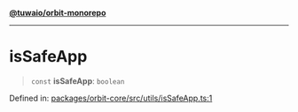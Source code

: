 [**@tuwaio/orbit-monorepo**](../../../README.md)

***

# isSafeApp

> `const` **isSafeApp**: `boolean`

Defined in: [packages/orbit-core/src/utils/isSafeApp.ts:1](https://github.com/TuwaIO/orbit/blob/0a547de510feac66ba5025ce9b417e851c46c108/packages/orbit-core/src/utils/isSafeApp.ts#L1)
